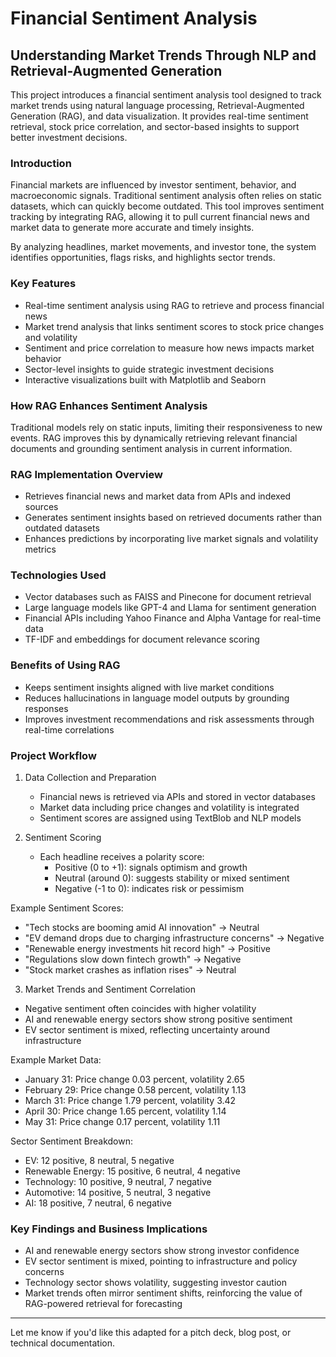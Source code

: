 

# Financial Sentiment Analysis  
## Understanding Market Trends Through NLP and Retrieval-Augmented Generation

This project introduces a financial sentiment analysis tool designed to track market trends using natural language processing, Retrieval-Augmented Generation (RAG), and data visualization. It provides real-time sentiment retrieval, stock price correlation, and sector-based insights to support better investment decisions.

### Introduction  
Financial markets are influenced by investor sentiment, behavior, and macroeconomic signals. Traditional sentiment analysis often relies on static datasets, which can quickly become outdated. This tool improves sentiment tracking by integrating RAG, allowing it to pull current financial news and market data to generate more accurate and timely insights.

By analyzing headlines, market movements, and investor tone, the system identifies opportunities, flags risks, and highlights sector trends.

### Key Features  
- Real-time sentiment analysis using RAG to retrieve and process financial news  
- Market trend analysis that links sentiment scores to stock price changes and volatility  
- Sentiment and price correlation to measure how news impacts market behavior  
- Sector-level insights to guide strategic investment decisions  
- Interactive visualizations built with Matplotlib and Seaborn

### How RAG Enhances Sentiment Analysis  
Traditional models rely on static inputs, limiting their responsiveness to new events. RAG improves this by dynamically retrieving relevant financial documents and grounding sentiment analysis in current information.

### RAG Implementation Overview  
- Retrieves financial news and market data from APIs and indexed sources  
- Generates sentiment insights based on retrieved documents rather than outdated datasets  
- Enhances predictions by incorporating live market signals and volatility metrics

### Technologies Used  
- Vector databases such as FAISS and Pinecone for document retrieval  
- Large language models like GPT-4 and Llama for sentiment generation  
- Financial APIs including Yahoo Finance and Alpha Vantage for real-time data  
- TF-IDF and embeddings for document relevance scoring

### Benefits of Using RAG  
- Keeps sentiment insights aligned with live market conditions  
- Reduces hallucinations in language model outputs by grounding responses  
- Improves investment recommendations and risk assessments through real-time correlations

### Project Workflow  
1. Data Collection and Preparation  
   - Financial news is retrieved via APIs and stored in vector databases  
   - Market data including price changes and volatility is integrated  
   - Sentiment scores are assigned using TextBlob and NLP models  

2. Sentiment Scoring  
   - Each headline receives a polarity score:  
     - Positive (0 to +1): signals optimism and growth  
     - Neutral (around 0): suggests stability or mixed sentiment  
     - Negative (-1 to 0): indicates risk or pessimism  

Example Sentiment Scores:  
- "Tech stocks are booming amid AI innovation" → Neutral  
- "EV demand drops due to charging infrastructure concerns" → Negative  
- "Renewable energy investments hit record high" → Positive  
- "Regulations slow down fintech growth" → Negative  
- "Stock market crashes as inflation rises" → Neutral  

3. Market Trends and Sentiment Correlation  
- Negative sentiment often coincides with higher volatility  
- AI and renewable energy sectors show strong positive sentiment  
- EV sector sentiment is mixed, reflecting uncertainty around infrastructure  

Example Market Data:  
- January 31: Price change 0.03 percent, volatility 2.65  
- February 29: Price change 0.58 percent, volatility 1.13  
- March 31: Price change 1.79 percent, volatility 3.42  
- April 30: Price change 1.65 percent, volatility 1.14  
- May 31: Price change 0.17 percent, volatility 1.11  

Sector Sentiment Breakdown:  
- EV: 12 positive, 8 neutral, 5 negative  
- Renewable Energy: 15 positive, 6 neutral, 4 negative  
- Technology: 10 positive, 9 neutral, 7 negative  
- Automotive: 14 positive, 5 neutral, 3 negative  
- AI: 18 positive, 7 neutral, 6 negative  

### Key Findings and Business Implications  
- AI and renewable energy sectors show strong investor confidence  
- EV sector sentiment is mixed, pointing to infrastructure and policy concerns  
- Technology sector shows volatility, suggesting investor caution  
- Market trends often mirror sentiment shifts, reinforcing the value of RAG-powered retrieval for forecasting

---

Let me know if you'd like this adapted for a pitch deck, blog post, or technical documentation.
